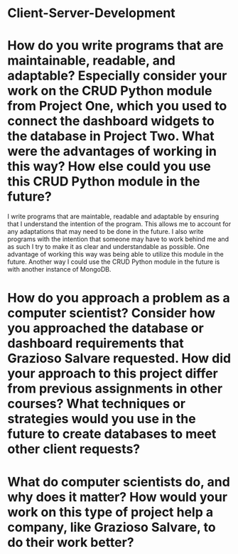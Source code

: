 # Client-Server-Development

# How do you write programs that are maintainable, readable, and adaptable? Especially consider your work on the CRUD Python module from Project One, which you used to connect the dashboard widgets to the database in Project Two. What were the advantages of working in this way? How else could you use this CRUD Python module in the future?

I write programs that are maintable, readable and adaptable by ensuring that I understand the intention of the program. This allows me to account for any adaptations that may need to be done in the future. I also write programs with the intention that someone may have to work behind me and as such I try to make it as clear and understandable as possible. One advantage of working this way was being able to utilize this module in the future. Another way I could use the CRUD Python module in the future is with another instance of MongoDB.

# How do you approach a problem as a computer scientist? Consider how you approached the database or dashboard requirements that Grazioso Salvare requested. How did your approach to this project differ from previous assignments in other courses? What techniques or strategies would you use in the future to create databases to meet other client requests?
# What do computer scientists do, and why does it matter? How would your work on this type of project help a company, like Grazioso Salvare, to do their work better?
